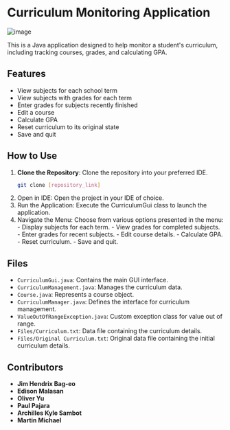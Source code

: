 # Curriculum Monitoring Application

![image](https://github.com/Hendrizzzz/Computer-Programming-2-Finals-Project-1-Curriculum-Monitoring/assets/139997209/debfa911-3467-4547-9f8e-8ab63a7e0aa8) 


This is a Java application designed to help monitor a student's curriculum, including tracking courses, grades, and calculating GPA.

## Features

- View subjects for each school term
- View subjects with grades for each term
- Enter grades for subjects recently finished
- Edit a course
- Calculate GPA
- Reset curriculum to its original state
- Save and quit


## How to Use

1. **Clone the Repository**: Clone the repository into your preferred IDE.
   ```bash
   git clone [repository_link]
2. Open in IDE: Open the project in your IDE of choice.
3. Run the Application: Execute the CurriculumGui class to launch the application.
4. Navigate the Menu: Choose from various options presented in the menu:
        - Display subjects for each term.
        - View grades for completed subjects.
        - Enter grades for recent subjects.
        - Edit course details.
        - Calculate GPA.
        - Reset curriculum.
        - Save and quit.

## Files

- `CurriculumGui.java`: Contains the main GUI interface.
- `CurriculumManagement.java`: Manages the curriculum data.
- `Course.java`: Represents a course object.
- `CurriculumManager.java`: Defines the interface for curriculum management.
- `ValueOutOfRangeException.java`: Custom exception class for value out of range.
- `Files/Curriculum.txt`: Data file containing the curriculum details.
- `Files/Original Curriculum.txt`: Original data file containing the initial curriculum details.


## Contributors
- **Jim Hendrix Bag-eo**
- **Edison Malasan**
- **Oliver Yu**
- **Paul Pajara**
- **Archilles Kyle Sambot**
- **Martin Michael**

